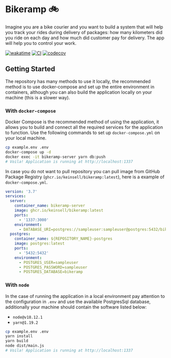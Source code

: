 # Bikeramp 🚲

Imagine you are a bike courier and you want to build a system that will help you track your rides during delivery of
packages: how many kilometers did you ride on each day and how much did customer pay for delivery. The app will help you
to control your work.

[![wakatime](https://wakatime.com/badge/user/13a02f4d-34c9-45f7-95ee-bf9d66b139fb/project/6899323b-7034-4787-bf9a-35dae1cbc8f8.svg)](https://wakatime.com/badge/user/13a02f4d-34c9-45f7-95ee-bf9d66b139fb/project/6899323b-7034-4787-bf9a-35dae1cbc8f8)
[![CI](https://github.com/keinsell/bikeramp/actions/workflows/main.yml/badge.svg?branch=main)](https://github.com/keinsell/bikeramp/actions/workflows/main.yml)
[![codecov](https://codecov.io/gh/keinsell/bikeramp/branch/main/graph/badge.svg?token=GEa0f1dz4o)](https://codecov.io/gh/keinsell/bikeramp)

## Getting Started

The repository has many methods to use it locally, the recommended method is to use docker-compose and set up the entire
environment in containers, although you can also build the application locally on your machine (this is a slower way).

### With `docker-compose`

Docker Compose is the recommended method of using the application, it allows you to build and connect all the required
services for the application to function. Use the following commands to set up `docker-compose.yml` on your local
machine.

```bash
cp example.env .env
docker-compose up -d
docker exec -it bikeramp-server yarn db:push
# Voila! Application is running at http://localhost:1337
```

In case you do not want to pull repository you can pull image from GitHub Package Registry
(`ghcr.io/keinsell/bikeramp:latest`), here is a example of `docker-compose.yml`.

```yml
version: '3.7'
services:
  server:
    container_name: bikeramp-server
    image: ghcr.io/keinsell/bikeramp:latest
    ports:
      - '1337:3000'
    environment:
      - DATABASE_URI=postgres://sampleuser:sampleuser@postgres:5432/bikeramp
  postgres:
    container_name: ${REPOSITORY_NAME}-postgres
    image: postgres:latest
    ports:
      - '5432:5432'
    environment:
      - POSTGRES_USER=sampleuser
      - POSTGRES_PASSWORD=sampleuser
      - POSTGRES_DATABASE=bikeramp
```

### With `node`

In the case of running the application in a local environment pay attention to the configuration in `.env` and use the
available PostgresSql database, additionally your machine should contain the software listed below:

- `node@v18.12.1`
- `yarn@1.19.2`

```bash
cp example.env .env
yarn install
yarn build
node dist/main.js
# Voila! Application is running at http://localhost:1337
```
